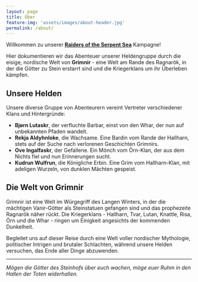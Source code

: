 ```yaml
---
layout: page
title: Über
feature-img: 'assets/images/about-header.jpg'
permalink: /about/
---
```


Willkommen zu unserer **[Raiders of the Serpent Sea](https://modiphius.net/collections/raiders-of-the-serpent-sea)** Kampagne!

Hier dokumentieren wir das Abenteuer unserer Heldengruppe durch die eisige, nordische Welt von **Grimnir** - eine Welt am Rande des Ragnarök, in der die Götter zu Stein erstarrt sind und die Kriegerklans um ihr Überleben kämpfen.

## Unsere Helden

Unsere diverse Gruppe von Abenteurern vereint Vertreter verschiedener Klans und Hintergründe:

- **Bjørn Lutaskr**, der verfluchte Barbar, einst von den Whar, der nun auf unbekannten Pfaden wandelt.
- **Rekja Aldyhnloke**, die Wachsame. Eine Bardin vom Rande der Hallharn, stets auf der Suche nach verlorenen Geschichten Grimnirs.
- **Ove Ingalfaskr**, der Gefallene. Ein Mönch vom Örn-Klan, der aus dem Nichts fiel und nun Erinnerungen sucht.
- **Kudrun Wulfrun**, die Königliche Erbin. Eine Grim vom Hallharn-Klan, mit adeligen Wurzeln, von dunklen Mächten gespeist.

## Die Welt von Grimnir

Grimnir ist eine Welt im Würgegriff des Langen Winters, in der die mächtigen Vanir-Götter als Steinstatuen gefangen sind und das prophezeite Ragnarök näher rückt. Die Kriegerklans - Hallharn, Tvar, Lutan, Knattle, Risa, Örn und die Whar - ringen um Einigkeit angesichts der kommenden Dunkelheit.

Begleitet uns auf dieser Reise durch eine Welt voller nordischer Mythologie, politischer Intrigen und brutaler Schlachten, während unsere Helden versuchen, das Ende aller Dinge abzuwenden.

---

_Mögen die Götter des Steinhofs über euch wachen, möge euer Ruhm in den Hallen der Toten widerhallen._
